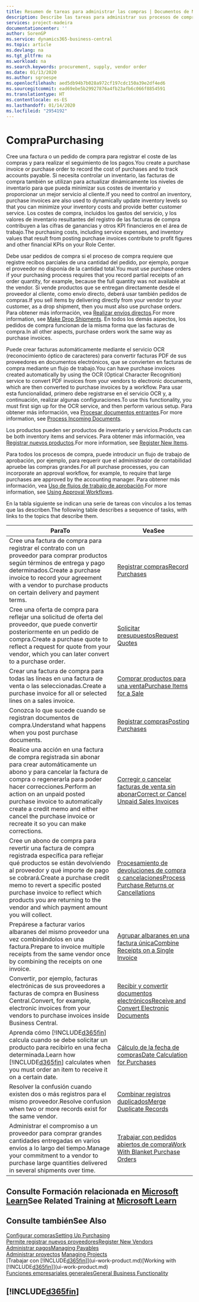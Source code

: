 ```yaml
---
title: Resumen de tareas para administrar las compras | Documentos de Microsoft
description: Describe las tareas para administrar sus procesos de compra o aprovisionamiento, incluido el modo en que funcionan las facturas de compra y los pedidos de compra.
services: project-madeira
documentationcenter: ''
author: SorenGP
ms.service: dynamics365-business-central
ms.topic: article
ms.devlang: na
ms.tgt_pltfrm: na
ms.workload: na
ms.search.keywords: procurement, supply, vendor order
ms.date: 01/13/2020
ms.author: sgroespe
ms.openlocfilehash: aed5db94b7b028a972cf197cdc150a39e2df4ed6
ms.sourcegitcommit: ead69ebe5b29927876a4fb23afb6c066f8854591
ms.translationtype: HT
ms.contentlocale: es-ES
ms.lasthandoff: 01/14/2020
ms.locfileid: "2954192"
---
```

# <a name="purchasing"></a><span data-ttu-id="40d7f-103">Compra</span><span class="sxs-lookup"><span data-stu-id="40d7f-103">Purchasing</span></span>
<span data-ttu-id="40d7f-104">Cree una factura o un pedido de compra para registrar el coste de las compras y para realizar el seguimiento de los pagos.</span><span class="sxs-lookup"><span data-stu-id="40d7f-104">You create a purchase invoice or purchase order to record the cost of purchases and to track accounts payable.</span></span> <span data-ttu-id="40d7f-105">Si necesita controlar un inventario, las facturas de compra también se utilizan para actualizar dinámicamente los niveles de inventario para que pueda minimizar sus costes de inventario y proporcionar un mejor servicio al cliente.</span><span class="sxs-lookup"><span data-stu-id="40d7f-105">If you need to control an inventory, purchase invoices are also used to dynamically update inventory levels so that you can minimize your inventory costs and provide better customer service.</span></span> <span data-ttu-id="40d7f-106">Los costes de compra, incluidos los gastos del servicio, y los valores de inventario resultantes del registro de las facturas de compra contribuyen a las cifras de ganancias y otros KPI financieros en el área de trabajo.</span><span class="sxs-lookup"><span data-stu-id="40d7f-106">The purchasing costs, including service expenses, and inventory values that result from posting purchase invoices contribute to profit figures and other financial KPIs on your Role Center.</span></span>

<span data-ttu-id="40d7f-107">Debe usar pedidos de compra si el proceso de compra requiere que registre recibos parciales de una cantidad del pedido, por ejemplo, porque el proveedor no disponía de la cantidad total.</span><span class="sxs-lookup"><span data-stu-id="40d7f-107">You must use purchase orders if your purchasing process requires that you record partial receipts of an order quantity, for example, because the full quantity was not available at the vendor.</span></span> <span data-ttu-id="40d7f-108">Si vende productos que se entregan directamente desde el proveedor al cliente, como envío directo, deberá usar también pedidos de compras.</span><span class="sxs-lookup"><span data-stu-id="40d7f-108">If you sell items by delivering directly from your vendor to your customer, as a drop shipment, then you must also use purchase orders.</span></span> <span data-ttu-id="40d7f-109">Para obtener más información, vea [Realizar envíos directos](sales-how-drop-shipment.md).</span><span class="sxs-lookup"><span data-stu-id="40d7f-109">For more information, see [Make Drop Shipments](sales-how-drop-shipment.md).</span></span> <span data-ttu-id="40d7f-110">En todos los demás aspectos, los pedidos de compra funcionan de la misma forma que las facturas de compra.</span><span class="sxs-lookup"><span data-stu-id="40d7f-110">In all other aspects, purchase orders work the same way as purchase invoices.</span></span>

<span data-ttu-id="40d7f-111">Puede crear facturas automáticamente mediante el servicio OCR (reconocimiento óptico de caracteres) para convertir facturas PDF de sus proveedores en documentos electrónicos, que se convierten en facturas de compra mediante un flujo de trabajo.</span><span class="sxs-lookup"><span data-stu-id="40d7f-111">You can have purchase invoices created automatically by using the OCR (Optical Character Recognition) service to convert PDF invoices from your vendors to electronic documents, which are then converted to purchase invoices by a workflow.</span></span> <span data-ttu-id="40d7f-112">Para usar esta funcionalidad, primero debe registrarse en el servicio OCR y, a continuación, realizar algunas configuraciones.</span><span class="sxs-lookup"><span data-stu-id="40d7f-112">To use this functionality, you must first sign up for the OCR service, and then perform various setup.</span></span> <span data-ttu-id="40d7f-113">Para obtener más información, vea [Procesar documentos entrantes](across-process-income-documents.md).</span><span class="sxs-lookup"><span data-stu-id="40d7f-113">For more information, see [Process Incoming Documents](across-process-income-documents.md).</span></span>      

<span data-ttu-id="40d7f-114">Los productos pueden ser productos de inventario y servicios.</span><span class="sxs-lookup"><span data-stu-id="40d7f-114">Products can be both inventory items and services.</span></span> <span data-ttu-id="40d7f-115">Para obtener más información, vea [Registrar nuevos productos](inventory-how-register-new-items.md).</span><span class="sxs-lookup"><span data-stu-id="40d7f-115">For more information, see [Register New Items](inventory-how-register-new-items.md).</span></span>

<span data-ttu-id="40d7f-116">Para todos los procesos de compra, puede introducir un flujo de trabajo de aprobación, por ejemplo, para requerir que el administrador de contabilidad apruebe las compras grandes.</span><span class="sxs-lookup"><span data-stu-id="40d7f-116">For all purchase processes, you can incorporate an approval workflow, for example, to require that large purchases are approved by the accounting manager.</span></span> <span data-ttu-id="40d7f-117">Para obtener más información, vea [Uso de flujos de trabajo de aprobación](across-how-use-approval-workflows.md).</span><span class="sxs-lookup"><span data-stu-id="40d7f-117">For more information, see [Using Approval Workflows](across-how-use-approval-workflows.md).</span></span>

<span data-ttu-id="40d7f-118">En la tabla siguiente se indican una serie de tareas con vínculos a los temas que las describen.</span><span class="sxs-lookup"><span data-stu-id="40d7f-118">The following table describes a sequence of tasks, with links to the topics that describe them.</span></span>

| <span data-ttu-id="40d7f-119">Para</span><span class="sxs-lookup"><span data-stu-id="40d7f-119">To</span></span> | <span data-ttu-id="40d7f-120">Vea</span><span class="sxs-lookup"><span data-stu-id="40d7f-120">See</span></span> |
| --- | --- |
| <span data-ttu-id="40d7f-121">Cree una factura de compra para registrar el contrato con un proveedor para comprar productos según términos de entrega y pago determinados.</span><span class="sxs-lookup"><span data-stu-id="40d7f-121">Create a purchase invoice to record your agreement with a vendor to purchase products on certain delivery and payment terms.</span></span> |[<span data-ttu-id="40d7f-122">Registrar compras</span><span class="sxs-lookup"><span data-stu-id="40d7f-122">Record Purchases</span></span>](purchasing-how-record-purchases.md) |
|<span data-ttu-id="40d7f-123">Cree una oferta de compra para reflejar una solicitud de oferta del proveedor, que puede convertir posteriormente en un pedido de compra.</span><span class="sxs-lookup"><span data-stu-id="40d7f-123">Create a purchase quote to reflect a request for quote from your vendor, which you can later convert to a purchase order.</span></span>|[<span data-ttu-id="40d7f-124">Solicitar presupuestos</span><span class="sxs-lookup"><span data-stu-id="40d7f-124">Request Quotes</span></span>](purchasing-how-request-quotes.md)|
| <span data-ttu-id="40d7f-125">Crear una factura de compra para todas las líneas en una factura de venta o las seleccionadas.</span><span class="sxs-lookup"><span data-stu-id="40d7f-125">Create a purchase invoice for all or selected lines on a sales invoice.</span></span> |[<span data-ttu-id="40d7f-126">Comprar productos para una venta</span><span class="sxs-lookup"><span data-stu-id="40d7f-126">Purchase Items for a Sale</span></span>](purchasing-how-purchase-products-sale.md) |
|<span data-ttu-id="40d7f-127">Conozca lo que sucede cuando se registran documentos de compra.</span><span class="sxs-lookup"><span data-stu-id="40d7f-127">Understand what happens when you post purchase documents.</span></span>|[<span data-ttu-id="40d7f-128">Registrar compras</span><span class="sxs-lookup"><span data-stu-id="40d7f-128">Posting Purchases</span></span>](ui-post-purchases.md)|
| <span data-ttu-id="40d7f-129">Realice una acción en una factura de compra registrada sin abonar para crear automáticamente un abono y para cancelar la factura de compra o regenerarla para poder hacer correcciones.</span><span class="sxs-lookup"><span data-stu-id="40d7f-129">Perform an action on an unpaid posted purchase invoice to automatically create a credit memo and either cancel the purchase invoice or recreate it so you can make corrections.</span></span> |[<span data-ttu-id="40d7f-130">Corregir o cancelar facturas de venta sin abonar</span><span class="sxs-lookup"><span data-stu-id="40d7f-130">Correct or Cancel Unpaid Sales Invoices</span></span>](purchasing-how-correct-cancel-unpaid-purchase-invoices.md) |
| <span data-ttu-id="40d7f-131">Cree un abono de compra para revertir una factura de compra registrada específica para reflejar qué productos se están devolviendo al proveedor y qué importe de pago se cobrará.</span><span class="sxs-lookup"><span data-stu-id="40d7f-131">Create a purchase credit memo to revert a specific posted purchase invoice to reflect which products you are returning to the vendor and which payment amount you will collect.</span></span> |[<span data-ttu-id="40d7f-132">Procesamiento de devoluciones de compra o cancelaciones</span><span class="sxs-lookup"><span data-stu-id="40d7f-132">Process Purchase Returns or Cancellations</span></span>](purchasing-how-register-new-vendors.md) |
|<span data-ttu-id="40d7f-133">Prepárese a facturar varios albaranes del mismo proveedor una vez combinándolos en una factura.</span><span class="sxs-lookup"><span data-stu-id="40d7f-133">Prepare to invoice multiple receipts from the same vendor once by combining the receipts on one invoice.</span></span>|[<span data-ttu-id="40d7f-134">Agrupar albaranes en una factura única</span><span class="sxs-lookup"><span data-stu-id="40d7f-134">Combine Receipts on a Single Invoice</span></span>](purchasing-how-to-combine-receipts.md)|
|<span data-ttu-id="40d7f-135">Convertir, por ejemplo, facturas electrónicas de sus proveedores a facturas de compra en Business Central.</span><span class="sxs-lookup"><span data-stu-id="40d7f-135">Convert, for example, electronic invoices from your vendors to purchase invoices inside Business Central.</span></span>|[<span data-ttu-id="40d7f-136">Recibir y convertir documentos electrónicos</span><span class="sxs-lookup"><span data-stu-id="40d7f-136">Receive and Convert Electronic Documents</span></span>](purchasing-how-to-receive-and-convert-electronic-documents.md)|
| <span data-ttu-id="40d7f-137">Aprenda cómo [!INCLUDE[d365fin](includes/d365fin_md.md)] calcula cuando se debe solicitar un producto para recibirlo en una fecha determinada.</span><span class="sxs-lookup"><span data-stu-id="40d7f-137">Learn how [!INCLUDE[d365fin](includes/d365fin_md.md)] calculates when you must order an item to receive it on a certain date.</span></span>|[<span data-ttu-id="40d7f-138">Cálculo de la fecha de compras</span><span class="sxs-lookup"><span data-stu-id="40d7f-138">Date Calculation for Purchases</span></span>](purchasing-date-calculation-for-purchases.md)|
|<span data-ttu-id="40d7f-139">Resolver la confusión cuando existen dos o más registros para el mismo proveedor.</span><span class="sxs-lookup"><span data-stu-id="40d7f-139">Resolve confusion when two or more records exist for the same vendor.</span></span>|[<span data-ttu-id="40d7f-140">Combinar registros duplicados</span><span class="sxs-lookup"><span data-stu-id="40d7f-140">Merge Duplicate Records</span></span>](sales-how-merge-duplicate-records.md)|
|<span data-ttu-id="40d7f-141">Administrar el compromiso a un proveedor para comprar grandes cantidades entregadas en varios envíos a lo largo del tiempo.</span><span class="sxs-lookup"><span data-stu-id="40d7f-141">Manage your commitment to a vendor to purchase large quantities delivered in several shipments over time.</span></span>|[<span data-ttu-id="40d7f-142">Trabajar con pedidos abiertos de compra</span><span class="sxs-lookup"><span data-stu-id="40d7f-142">Work With Blanket Purchase Orders</span></span>](sales-how-to-create-blanket-sales-orders.md)|

## <a name="see-related-training-at-microsoft-learnlearnpathspurchase-items-services-dynamics-365-business-central"></a><span data-ttu-id="40d7f-143">Consulte Formación relacionada en [Microsoft Learn](/learn/paths/purchase-items-services-dynamics-365-business-central/)</span><span class="sxs-lookup"><span data-stu-id="40d7f-143">See Related Training at [Microsoft Learn](/learn/paths/purchase-items-services-dynamics-365-business-central/)</span></span>

## <a name="see-also"></a><span data-ttu-id="40d7f-144">Consulte también</span><span class="sxs-lookup"><span data-stu-id="40d7f-144">See Also</span></span>
[<span data-ttu-id="40d7f-145">Configurar compras</span><span class="sxs-lookup"><span data-stu-id="40d7f-145">Setting Up Purchasing</span></span>](purchasing-setup-purchasing.md)  
[<span data-ttu-id="40d7f-146">Permite registrar nuevos proveedores</span><span class="sxs-lookup"><span data-stu-id="40d7f-146">Register New Vendors</span></span>](purchasing-how-register-new-vendors.md)  
[<span data-ttu-id="40d7f-147">Administrar pagos</span><span class="sxs-lookup"><span data-stu-id="40d7f-147">Managing Payables</span></span>](payables-manage-payables.md)  
<span data-ttu-id="40d7f-148">[Administrar proyectos](projects-manage-projects.md)  </span><span class="sxs-lookup"><span data-stu-id="40d7f-148">[Managing Projects](projects-manage-projects.md)  </span></span>  
<span data-ttu-id="40d7f-149">[Trabajar con [!INCLUDE[d365fin](includes/d365fin_md.md)]](ui-work-product.md)</span><span class="sxs-lookup"><span data-stu-id="40d7f-149">[Working with [!INCLUDE[d365fin](includes/d365fin_md.md)]](ui-work-product.md)</span></span>  
[<span data-ttu-id="40d7f-150">Funciones empresariales generales</span><span class="sxs-lookup"><span data-stu-id="40d7f-150">General Business Functionality</span></span>](ui-across-business-areas.md)

## [!INCLUDE[d365fin](includes/free_trial_md.md)]  
